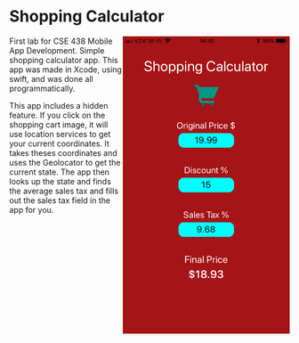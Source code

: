 # Shopping Calculator
<p>
  <img align="right" src="shoppingCalculator.png" width="300">
  <p>First lab for CSE 438 Mobile App Development. Simple shopping calculator app. This app was made in Xcode, using swift, and was done all programmatically.</p>
<p>This app includes a hidden feature. If you click on the shopping cart image, it will use location services to get your current coordinates. It takes theses coordinates and uses the Geolocator to get the current state. The app then looks up the state and finds the average sales tax and fills out the sales tax field in the app for you.</p>
</p>
